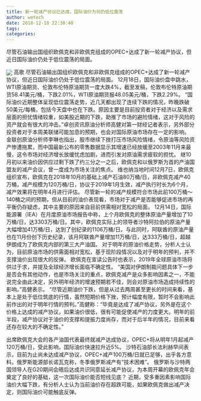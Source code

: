 ```yaml
---
title: 新一轮减产协议已达成，国际油价为何仍低位震荡
author: wetech
date: 2018-12-18 22:30:48
tags: 
categories: 
---
```

尽管石油输出国组织欧佩克和非欧佩克组成的OPEC+达成了新一轮减产协议，但近日国际油价仍处于低位震荡的局面。
<!-- more -->
<img align="center" border="0" src="https://imgcdn.yicai.com/uppics/images/2018/12/25977ccbf1f964a0495d9d991ebeb550.jpg" />
高歌
尽管石油输出国组织欧佩克和非欧佩克组成的OPEC+达成了新一轮减产协议，但近日国际油价仍处于低位震荡的局面。
12月18日，国际油价盘中跳水，WTI原油期货、伦敦布伦特原油期货一度大跌4%，截至发稿，伦敦布伦特原油期货58.41美元/桶，下跌2.01%，WTI原油期货报48.05美元/桶，下跌2.29%。
“国际油价近期整体呈现低位震荡走势，近几天都出现了连续下跌的情况，昨晚跌破50美元/每桶，包括今天盘中也在下跌。原因主要是目前投资者对于经济以及需求层面的担忧情绪较重，如美股近期的下跌，助推了市场的避险情绪，这对于风险的资产就会有很大的冲击。”卓创资讯原油分析师高健对第一财经记者表示，另外部分投资者对于本周美联储可能加息的预期，也会对国际原油市场存在一定的影响。
金联创原油分析师李琳也指出，股市继续下挫打压市场风险情绪，令原油等风险资产惨遭拖累，而中国最新公布的零售数据显示其增速已经放缓至2003年11月来最慢，这令市场对经济增长放缓忧虑加剧，进而引发对原油需求疲软的担忧。
继10月初以来油价因供应过剩下跌了约三分之一之后，欧佩克和以俄罗斯为首的产油国盟友的减产会议，曾一度成为市场关注的焦点。
维也纳当地时间12月7日，欧佩克组织宣布，欧佩克在2018年10月的基础上减产石油80万桶/日，非欧佩克减产40万桶，减产规模为120万桶/日，协议于2019年1月生效，减产执行时长为6个月，减产效果将在明年4月进行评估。
尽管新一轮的减产规模符合市场此前100万桶～140桶之间的预期，但从目前的油价表现看，市场对于减产是否能够促进市场的再平衡仍存疑虑，其中主要的原因来自目前供需相对宽松的局面。
12月14日，国际能源署（IEA）在月度原油市场报告中称，上个月欧佩克的整体原油产量增加了10万桶/日，达3303万桶/日。其中，欧佩克实际上的领导者沙特阿拉伯的原油产量大幅增加41万桶/日，达到了创纪录的1106万桶/日。与此同时，阿联酋的原油产量也在11月份创下历史纪录，该月阿联酋产量增加11万桶/日，达333万桶/日，超越伊朗成为了欧佩克内部的第三大产油国。
对于明年的原油价格走势，分析人士认为，目前原油市场的供需面相对宽松，基于现阶段情况以及对于明年的预判，并不支撑油价出现很大的反弹。
欧佩克在宣读公告时也表示，2019年全球原油市场将供过于求，并提及全球经济增长面临不确定性。
“美国对伊朗制裁问题具体下一步是否会有其他动作，也是市场关注的重点，欧佩克减产是众多影响因素之一，不能说完全由此决定，另外明年经济的增速预期若不佳，则会对原油市场造成持续性的影响。”高健表示。
“尽管近期油价下跌，但是从过去两周甚至更长的时间来看，基本上是处于低位筑底的行情，虽然短期价格下挫，预计幅度有限，暂时不会影响此前作出的对于明年行情的预判。”高健称：“毕竟是达成了减产协议，另外是在这个价格上达成的减产协议，如果油价很低，很有可能促使减产的力度更大。明年的前半段，减产协议对于油价的支撑和提振力度尚存，而对于后半年的情况，目前来看还存在较大的不确定性。”
 
 
出席欧佩克大会的各产油国代表最终就减产达成协议，OPEC+将从明年1月起减产120万桶/日，受此影响，国际油价快速拉升近5%。
沙特石油部长法利赫早间表示，目前为止尚未达成减产协议，OPEC+减产100万桶/日就已足够，出乎各方意料。俄罗斯能源部长诺瓦克称，冬季俄罗斯减产有“技术困难”。
俄罗斯与沙特两国领导人在G20期间会晤后达成共识同意延长减产协议，为本周开幕的欧佩克年会奠定了良好的基础，这一次国际油价能否短线见底？
近期，受多重因素影响国际油价大幅下跌，有分析人士认为当前油价存在超跌可能，如果欧佩克做出减产决定，则国际油价可能触底反弹。
